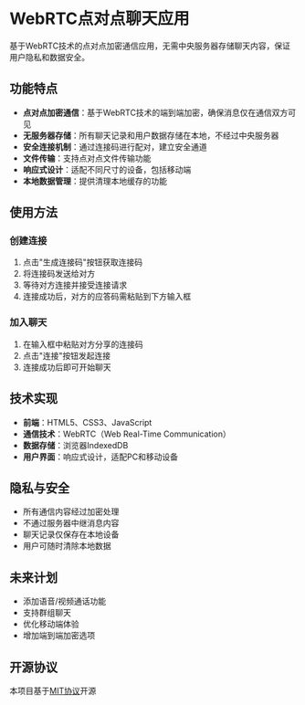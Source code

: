 # WebRTC点对点聊天应用

基于WebRTC技术的点对点加密通信应用，无需中央服务器存储聊天内容，保证用户隐私和数据安全。

## 功能特点

- **点对点加密通信**：基于WebRTC技术的端到端加密，确保消息仅在通信双方可见
- **无服务器存储**：所有聊天记录和用户数据存储在本地，不经过中央服务器
- **安全连接机制**：通过连接码进行配对，建立安全通道
- **文件传输**：支持点对点文件传输功能
- **响应式设计**：适配不同尺寸的设备，包括移动端
- **本地数据管理**：提供清理本地缓存的功能

## 使用方法

### 创建连接

1. 点击"生成连接码"按钮获取连接码
2. 将连接码发送给对方
3. 等待对方连接并接受连接请求
4. 连接成功后，对方的应答码需粘贴到下方输入框

### 加入聊天

1. 在输入框中粘贴对方分享的连接码
2. 点击"连接"按钮发起连接
3. 连接成功后即可开始聊天

## 技术实现

- **前端**：HTML5、CSS3、JavaScript
- **通信技术**：WebRTC（Web Real-Time Communication）
- **数据存储**：浏览器IndexedDB
- **用户界面**：响应式设计，适配PC和移动设备

## 隐私与安全

- 所有通信内容经过加密处理
- 不通过服务器中继消息内容
- 聊天记录仅保存在本地设备
- 用户可随时清除本地数据

## 未来计划

- 添加语音/视频通话功能
- 支持群组聊天
- 优化移动端体验
- 增加端到端加密选项

## 开源协议

本项目基于[MIT协议](LICENSE)开源
